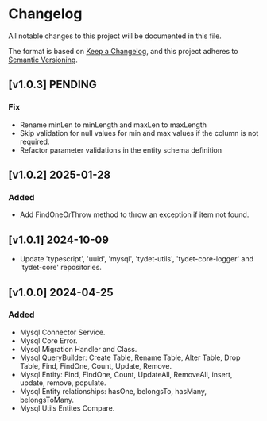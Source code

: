 # Changelog
All notable changes to this project will be documented in this file.

The format is based on [Keep a Changelog](https://keepachangelog.com/en/1.0.0/),
and this project adheres to [Semantic Versioning](https://semver.org/spec/v2.0.0.html).

## [v1.0.3] PENDING
### Fix
* Rename minLen to minLength and maxLen to maxLength
* Skip validation for null values for min and max values if the column is not required.
* Refactor parameter validations in the entity schema definition

## [v1.0.2] 2025-01-28
### Added
* Add FindOneOrThrow method to throw an exception if item not found.

## [v1.0.1] 2024-10-09
* Update 'typescript', 'uuid', 'mysql', 'tydet-utils', 'tydet-core-logger' and 'tydet-core' repositories.

## [v1.0.0] 2024-04-25
### Added
* Mysql Connector Service.
* Mysql Core Error.
* Mysql Migration Handler and Class.
* Mysql QueryBuilder: Create Table, Rename Table, Alter Table, Drop Table, Find, FindOne, Count, Update, Remove.
* Mysql Entity: Find, FindOne, Count, UpdateAll, RemoveAll, insert, update, remove, populate.
* Mysql Entity relationships: hasOne, belongsTo, hasMany, belongsToMany.
* Mysql Utils Entites Compare.
